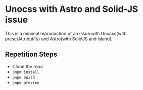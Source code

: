 # Unocss with Astro and Solid-JS issue

This is a minimal reproduction of an issue with Unocss(with presetAttributify) and Astro(with SolidJS and Island).

## Repetition Steps

- Clone the repo
- `pnpm install`
- `pnpm build`
- `pnpm preview`
